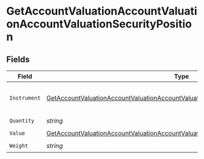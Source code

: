# GetAccountValuationAccountValuationAccountValuationSecurityPosition


## Fields

| Field                                                                                                                                                                                                           | Type                                                                                                                                                                                                            | Required                                                                                                                                                                                                        | Description                                                                                                                                                                                                     |
| --------------------------------------------------------------------------------------------------------------------------------------------------------------------------------------------------------------- | --------------------------------------------------------------------------------------------------------------------------------------------------------------------------------------------------------------- | --------------------------------------------------------------------------------------------------------------------------------------------------------------------------------------------------------------- | --------------------------------------------------------------------------------------------------------------------------------------------------------------------------------------------------------------- |
| `Instrument`                                                                                                                                                                                                    | [GetAccountValuationAccountValuationAccountValuationSecurityPositionInstrument](../../models/operations/getaccountvaluationaccountvaluationaccountvaluationsecuritypositioninstrument.md)                       | :heavy_check_mark:                                                                                                                                                                                              | Entity representing the financial instrument.                                                                                                                                                                   |
| `Quantity`                                                                                                                                                                                                      | *string*                                                                                                                                                                                                        | :heavy_check_mark:                                                                                                                                                                                              | N/A                                                                                                                                                                                                             |
| `Value`                                                                                                                                                                                                         | [GetAccountValuationAccountValuationAccountValuationSecurityPositionSecurityPositionValue](../../models/operations/getaccountvaluationaccountvaluationaccountvaluationsecuritypositionsecuritypositionvalue.md) | :heavy_check_mark:                                                                                                                                                                                              | N/A                                                                                                                                                                                                             |
| `Weight`                                                                                                                                                                                                        | *string*                                                                                                                                                                                                        | :heavy_check_mark:                                                                                                                                                                                              | N/A                                                                                                                                                                                                             |
